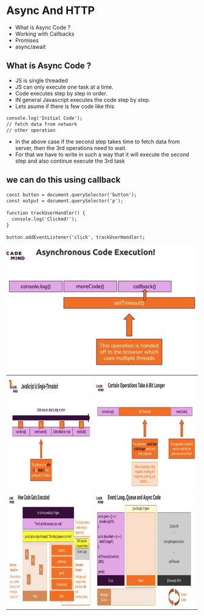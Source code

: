 # Async And HTTP

- What is Async Code ?
- Working with Callbacks
- Promises
- async/await

## What is Async Code ?

- JS is single threaded
- JS can only execute one task at a time.
- Code executes step by step in order.
- IN general Javascript executes the code step by step.
- Lets asume if there is few code like this

```
console.log('Initial Code');
// fetch data from network
// other operation
```

- In the above case if the second step takes time to fetch data from server, then the 3rd operations need to wait.
- For that we have to write in such a way that it will execute the second step and also continue execute the 3rd task

## we can do this using callback

```
const button = document.querySelector('button');
const output = document.querySelector('p');

function trackUserHandler() {
  console.log('Clicked!');
}

button.addEventListener('click', trackUserHandler);
```

<img src="https://github.com/spdobest/JavaScriptUdemy/blob/master/ReadMe/images/callBack.png" />
<table>
<tr>
<td>
  <img src="https://github.com/spdobest/JavaScriptUdemy/blob/master/ReadMe/images/asyncCode.png" width="500" height="300" /> 
 </td>
<td>
<img src="https://github.com/spdobest/JavaScriptUdemy/blob/master/ReadMe/images/asyncCodeExecution.png" width="600" height="300" />
</td>
</tr>
  <tr>
<td>
  <img src="https://github.com/spdobest/JavaScriptUdemy/blob/master/ReadMe/images/howCodeExecute.png" width="500" height="300" /> 
 </td>
<td>
<img src="https://github.com/spdobest/JavaScriptUdemy/blob/master/ReadMe/images/eventLoopQueAsyncCode.png" width="500" height="300" />
</td>
</tr>
</table>
